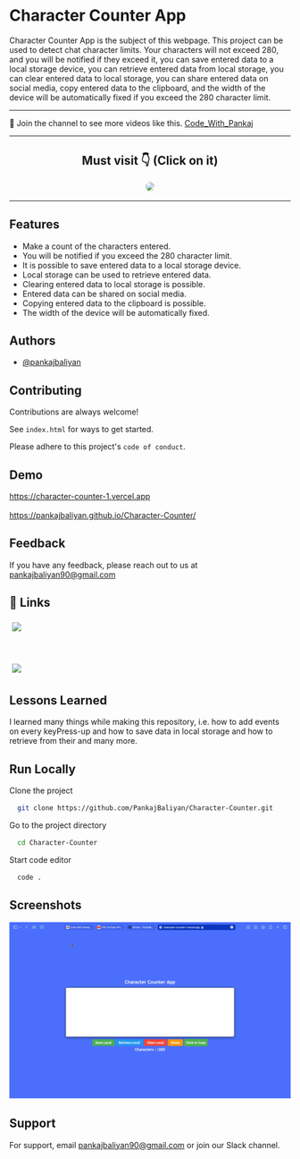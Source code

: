 # Character Counter App

Character Counter App is the subject of this webpage. This project can be used to detect chat character limits. Your characters will not exceed 280, and you will be notified if they exceed it, you can save entered data to a local storage device, you can retrieve entered data from local storage, you can clear entered data to local storage, you can share entered data on social media, copy entered data to the clipboard, and the width of the device will be automatically fixed if you exceed the 280 character limit.

<hr>

💙 Join the channel to see more videos like this. [Code_With_Pankaj](https://www.youtube.com/c/CodeWithPankaj1?sub_confirmation=1)
<hr>

<div align=center>

## Must visit 👇 (Click on it)

[<img src="https://lh3.googleusercontent.com/3zkP2SYe7yYoKKe47bsNe44yTgb4Ukh__rBbwXwgkjNRe4PykGG409ozBxzxkrubV7zHKjfxq6y9ShogWtMBMPyB3jiNps91LoNH8A=s500" width="150" style="border-radius:10px">](https://www.youtube.com/c/CodeWithPankaj1?sub_confirmation=1)

</div>

<hr>

## Features

- Make a count of the characters entered.
- You will be notified if you exceed the 280 character limit.
- It is possible to save entered data to a local storage device.
- Local storage can be used to retrieve entered data.
- Clearing entered data to local storage is possible.
- Entered data can be shared on social media.
- Copying entered data to the clipboard is possible.
- The width of the device will be automatically fixed.


## Authors

- [@pankajbaliyan](https://www.github.com/pankajbaliyan)


## Contributing

Contributions are always welcome!

See `index.html` for ways to get started.

Please adhere to this project's `code of conduct`.


## Demo

https://character-counter-1.vercel.app
<br><br>
https://pankajbaliyan.github.io/Character-Counter/


## Feedback

If you have any feedback, please reach out to us at pankajbaliyan90@gmail.com


## 🔗 Links

[<img src="https://www.moirae.co.uk/media/rr1bnphw/linkedin-photo.jpg?anchor=center&mode=crop&width=1060&height=607&rnd=133041730111100000" width="150" style="background-color:white;padding:5px;border-radius:5px">](https://www.linkedin.com/in/pankaj-kumar-90/)

<br>

[<img src="https://www.seekpng.com/png/detail/111-1112824_picture-my-portfolio-logo-png.png" width="150" style="background-color:white;padding:5px;border-radius:5px">](https://codewithpankaj.vercel.app)

## Lessons Learned

I learned many things while making this repository, i.e. how to add events on every keyPress-up and how to save data in local storage and how to retrieve from their and many more.
## Run Locally

Clone the project

```bash
  git clone https://github.com/PankajBaliyan/Character-Counter.git
```

Go to the project directory

```bash
  cd Character-Counter
```

Start code editor

```bash
  code .
```


## Screenshots

![App Screenshot](./preview.webp)


## Support

For support, email pankajbaliyan90@gmail.com or join our Slack channel.